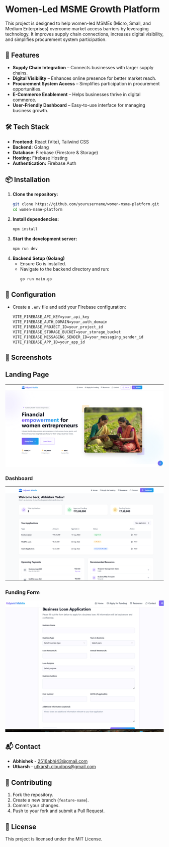 # Women-Led MSME Growth Platform

This project is designed to help women-led MSMEs (Micro, Small, and Medium Enterprises) overcome market access barriers by leveraging technology. It improves supply chain connections, increases digital visibility, and simplifies procurement system participation.

## 🚀 Features

- **Supply Chain Integration** – Connects businesses with larger supply chains.
- **Digital Visibility** – Enhances online presence for better market reach.
- **Procurement System Access** – Simplifies participation in procurement opportunities.
- **E-Commerce Enablement** – Helps businesses thrive in digital commerce.
- **User-Friendly Dashboard** – Easy-to-use interface for managing business growth.

## 🛠️ Tech Stack

- **Frontend:** React (Vite), Tailwind CSS
- **Backend:** Golang
- **Database:** Firebase (Firestore & Storage)
- **Hosting:** Firebase Hosting
- **Authentication:** Firebase Auth

## 📦 Installation

1. **Clone the repository:**
   ```bash
   git clone https://github.com/yourusername/women-msme-platform.git
   cd women-msme-platform
   ```
2. **Install dependencies:**
   ```bash
   npm install
   ```
3. **Start the development server:**
   ```bash
   npm run dev
   ```
4. **Backend Setup (Golang)**
   - Ensure Go is installed.
   - Navigate to the backend directory and run:
     ```bash
     go run main.go
     ```

## 🔧 Configuration

- Create a `.env` file and add your Firebase configuration:
  ```env
  VITE_FIREBASE_API_KEY=your_api_key
  VITE_FIREBASE_AUTH_DOMAIN=your_auth_domain
  VITE_FIREBASE_PROJECT_ID=your_project_id
  VITE_FIREBASE_STORAGE_BUCKET=your_storage_bucket
  VITE_FIREBASE_MESSAGING_SENDER_ID=your_messaging_sender_id
  VITE_FIREBASE_APP_ID=your_app_id
  ```

## 📸 Screenshots

##  Landing Page
![Dashboard](UI.png)
### Dashboard
![Dashboard](DASHBOARD.png)
### Funding Form
![Funding Form](FUNDING-UI.png)

## 📬 Contact

- **Abhishek** - [2516abhi43@gmail.com](mailto:2516abhi43@gmail.com)
- **Utkarsh** - [utkarsh.cloudops@gmail.com](mailto:utkarsh.cloudops@gmail.com)

## 🤝 Contributing

1. Fork the repository.
2. Create a new branch (`feature-name`).
3. Commit your changes.
4. Push to your fork and submit a Pull Request.

## 📜 License

This project is licensed under the MIT License.
